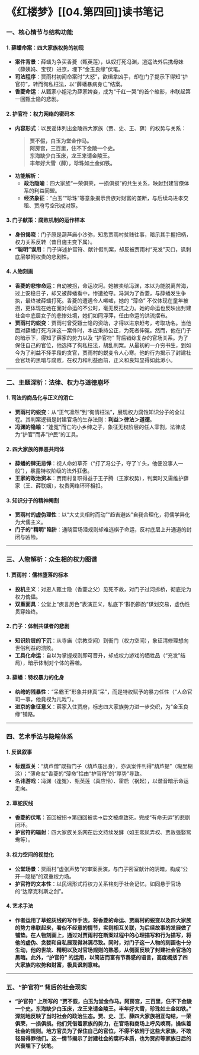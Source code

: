 # 《红楼梦》[[04.第四回]]读书笔记


### **一、核心情节与结构功能**

#### **1. 薛蟠命案：四大家族权势的初现**
- **案件背景**：薛蟠为争买香菱（甄英莲），纵奴打死冯渊，逍遥法外后携母妹（薛姨妈、宝钗）进京，埋下“金玉良缘”伏笔。  
- **司法程序**：贾雨村初闻命案时“大怒”，欲缉拿凶手，却在门子提示下得知“护官符”，转而徇私枉法，以“薛蟠暴病身亡”结案。  
- **香菱命运**：从甄家小姐沦为薛家婢妾，成为“千红一哭”的首个缩影，串联起第一回甄士隐的悲剧。

#### **2. 护官符：权力网络的密码本**
- **内容形式**：以民谣体列出金陵四大家族（贾、史、王、薛）的权势与关系：  
  > **贾不假，白玉为堂金作马。**  
  > **阿房宫，三百里，住不下金陵一个史。**  
  > **东海缺少白玉床，龙王来请金陵王。**  
  > **丰年好大雪（薛），珍珠如土金如铁。**  
- **功能解析**：  
  - **政治隐喻**：四大家族“一荣俱荣，一损俱损”的共生关系，映射封建官僚体系的利益同盟。  
  - **经济象征**：“白玉”“珍珠”等意象揭示贵族对财富的垄断，与后续乌进孝交租、贾府亏空形成对照。

#### **3. 门子献策：腐败机制的运作样本**
- **身份揭晓**：门子原是葫芦庙小沙弥，知悉贾雨村贫贱往事，暗示其手握把柄，权力关系反转（昔日施主变下属）。  
- **“聪明”误用**：门子详述护官符、献计假判案，却反被贾雨村“充发”灭口，讽刺底层攀附权贵的悲剧性。

#### **4. 人物刻画**
- **香菱的悲惨命运**：自幼被拐，命运坎坷。她被卖给冯渊，本以为能脱离苦海，过上安稳日子，却又被薛蟠看中，惨遭抢夺。冯渊为了香菱，与薛蟠发生争执，最终被薛蟠打死。香菱的遭遇令人唏嘘，她的 “薄命” 不仅体现在童年被拐，更体现在她在面对命运的不公时，毫无反抗之力。她的命运也反映出封建社会中底层女子的悲惨处境，她们如同浮萍，任由命运的洪流摆布。
- **贾雨村的蜕变**：贾雨村曾受甄士隐的资助，才得以进京赶考，考取功名。当他面对薛蟠打死冯渊这一案件时，本应秉持公正，为死者伸冤。然而，他在门子的暗示下，得知了薛家的势力以及 “护官符” 背后错综复杂的官场关系。为了保住自己的官位，他选择了徇私枉法，胡乱判案。从最初的一介穷书生，到如今为了利益不择手段的贪官，贾雨村的蜕变令人心寒。他的行为揭示了封建社会官场的黑暗与腐败，在权力和利益面前，正义和良知显得如此渺小。

---

### **二、主题深析：法律、权力与道德崩坏**

#### **1. 司法的商品化与正义的消亡**
- **贾雨村的蜕变**：从“正气凛然”到“徇情枉法”，展现权力腐蚀知识分子的全过程。其判案逻辑是封建官场的生存法则：**利益＞律法＞道德**。  
- **冯渊的隐喻**：“逢冤”而亡的小乡绅之子，象征无权阶层的任人宰割，法律成为“护官”而非“护民”的工具。

#### **2. 四大家族的罪恶共同体**
- **薛蟠的肆无忌惮**：视人命如草芥（“打了冯公子，夺了丫头，他便没事人一般”），暴露特权阶级的法外狂傲。  
- **王家的政治资本**：贾雨村复职得益于王子腾（王家权势），判案时又需维护薛家（王、薛联姻），权贵网络环环相扣。

#### **3. 知识分子的精神阉割**
- **贾雨村的虚伪理性**：以“大丈夫相时而动”“趋吉避凶”自我合理化，将儒学异化为犬儒主义。  
- **门子的“精明”陷阱**：通晓官场潜规则却难逃棋子命运，反衬底层上升通道的封闭与凶险。

---

### **三、人物解析：众生相的权力图谱**

#### **1. 贾雨村：儒林堕落的标本**
- **投机主义**：对恩人甄士隐（香菱之父）见死不救，对门子过河拆桥，彻底沦为权力傀儡。  
- **双重面具**：公堂上“疾言厉色”表演正义，私底下“斟酌斟酌”谋划交易，虚伪性贯穿始终。

#### **2. 门子：体制共谋者的悲剧**
- **知识阶层的下沉**：从寺庙（宗教空间）到衙门（权力空间），象征清修理想向世俗利益的溃败。  
- **工具化命运**：自以为掌握规则即可晋升，却成权力游戏的牺牲品（“充发”结局），暗示体制对个体的吞噬。

#### **3. 薛蟠：特权暴力的化身**
- **纨绔的残暴性**：“呆霸王”形象并非真“呆”，而是特权赋予的暴力任性（“人命官司一事，他竟视为儿戏”）。  
- **进京的象征意义**：薛家入住贾府，标志四大家族势力进一步交织，为“金玉良缘”铺路。

---

### **四、艺术手法与隐喻体系**

#### **1. 反讽叙事**
- **标题双关**：“葫芦僧”既指门子（葫芦庙出身），亦讽案件判得“葫芦提”（糊里糊涂）；“薄命女”香菱的“薄命”恰由“护官符”的“厚势”导致。  
- **名讳游戏**：冯渊（逢冤）、甄英莲（真应怜）、霍启（祸起），以谐音暗示命运走向。

#### **2. 草蛇灰线**
- **香菱的伏笔**：首回被拐→第四回被卖→后文被虐致死，完成“有命无运”的悲剧闭环。  
- **护官符的辐射**：四大家族关系网在后文持续发酵（如王熙凤弄权、贾赦强娶鸳鸯等）。

#### **3. 权力空间的视觉化**
- **公堂场景**：贾雨村“虚张声势”的审案表演，与门子密室献计的阴暗，构成“公开—隐秘”的双重权力场。  
- **护官符的文本性**：以民谣形式将权力关系铭刻于社会记忆，如同悬于官场的“达摩克利斯之剑”。

#### **4. 艺术手法**
- **作者运用了草蛇灰线的写作手法，将香菱的命运、贾雨村的蜕变以及四大家族的势力串联起来，看似不经意的情节，实则相互关联，为后续故事的发展做了铺垫。在人物刻画上，通过对贾雨村在断案过程中的心理描写和行为描写，将他的虚伪、贪婪和自私展现得淋漓尽致。同时，对门子这一人物的刻画也十分生动，他的世故、精明以及对官场规则的熟悉，从侧面反映了封建社会官场的黑暗。此外，“护官符” 的运用，以简洁而富有节奏感的语言，高度概括了四大家族的权势和财富，极具讽刺意味。**

---

### **五、“护官符” 背后的社会现实**

- **“护官符” 上所写的 “贾不假，白玉为堂金作马。阿房宫，三百里，住不下金陵一个史。东海缺少白玉床，龙王来请金陵王。丰年好大雪，珍珠如土金如铁。” 深刻地反映了当时社会的政治生态。贾、史、王、薛四大家族相互勾结，一荣俱荣，一损俱损。他们凭借着家族的势力，在官场和商场上呼风唤雨，操纵着社会的规则。地方官员为了保住自己的官位，不得不依附于这些大家族，不敢轻易得罪他们。这一情节揭示了封建社会的腐朽本质，也为贾府等家族日后的兴衰埋下了伏笔。**

